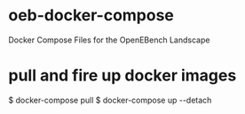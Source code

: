 # oeb-docker-compose
Docker Compose Files for the OpenEBench Landscape

# pull and fire up docker images
$ docker-compose pull
$ docker-compose up --detach
